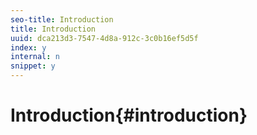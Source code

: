 ```yaml
---
seo-title: Introduction
title: Introduction
uuid: dca213d3-7547-4d8a-912c-3c0b16ef5d5f
index: y
internal: n
snippet: y
---
```


# Introduction{#introduction}

